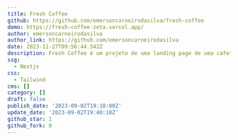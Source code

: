 ```yaml
---
title: Fresh Coffee
github: https://github.com/emersoncarneirodasilva/fresh-coffee
demo: https://fresh-coffee-zeta.vercel.app/
author: emersoncarneirodasilva
author_link: https://github.com/emersoncarneirodasilva
date: 2023-11-27T09:56:44.542Z
description: Fresh Coffee é um projeto de uma landing page de uma cafeteria.
ssg:
  - Nextjs
css:
  - Tailwind
cms: []
category: []
draft: false
publish_date: '2023-09-02T19:10:00Z'
update_date: '2023-09-02T19:40:18Z'
github_star: 1
github_fork: 0
---
```

